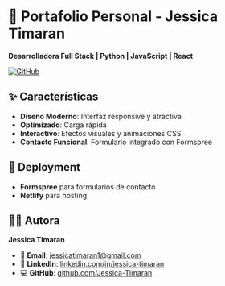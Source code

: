 # 🚀 Portafolio Personal - Jessica Timaran

**Desarrolladora Full Stack | Python | JavaScript | React**

[![GitHub](https://github.com/Jessica-Timaran)](https://github.com/Jessica-Timaran/mi_portafolio.git)

## ✨ Características

- **Diseño Moderno**: Interfaz responsive y atractiva
- **Optimizado**: Carga rápida
- **Interactivo**: Efectos visuales y animaciones CSS
- **Contacto Funcional**: Formulario integrado con Formspree

## 🚀 Deployment

- **Formspree** para formularios de contacto
- **Netlify** para hosting

## 👩‍💻 Autora

**Jessica Timaran**

- 📧 **Email**: jessicatimaran1@gmail.com
- 💼 **LinkedIn**: [linkedin.com/in/jessica-timaran](https://linkedin.com/in/jessica-timaran)
- 💻 **GitHub**: [github.com/Jessica-Timaran](https://github.com/Jessica-Timaran)
